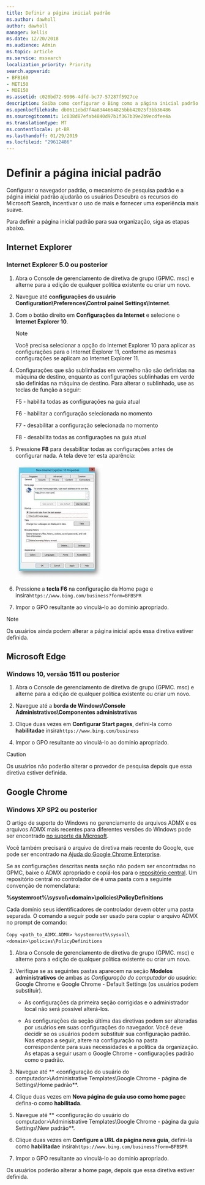 ```yaml
---
title: Definir a página inicial padrão
ms.author: dawholl
author: dawholl
manager: kellis
ms.date: 12/20/2018
ms.audience: Admin
ms.topic: article
ms.service: mssearch
localization_priority: Priority
search.appverid:
- BFB160
- MET150
- MOE150
ms.assetid: c020bd72-9906-4dfd-bc77-57287f5927ce
description: Saiba como configurar o Bing como a página inicial padrão para sua empresa com o Microsoft Search.
ms.openlocfilehash: db0611ebd7f4a8344664825bbb42025f3bb36486
ms.sourcegitcommit: 1c038d87efab4840d97b1f367b39e2b9ecdfee4a
ms.translationtype: MT
ms.contentlocale: pt-BR
ms.lasthandoff: 01/29/2019
ms.locfileid: "29612486"
---
```

# <a name="set-default-homepage"></a>Definir a página inicial padrão

Configurar o navegador padrão, o mecanismo de pesquisa padrão e a página inicial padrão ajudarão os usuários Descubra os recursos do Microsoft Search, incentivar o uso de mais e fornecer uma experiência mais suave.
  
Para definir a página inicial padrão para sua organização, siga as etapas abaixo.
  
## <a name="internet-explorer"></a>Internet Explorer

### <a name="internet-explorer-50-or-later"></a>Internet Explorer 5.0 ou posterior

1. Abra o Console de gerenciamento de diretiva de grupo (GPMC. msc) e alterne para a edição de qualquer política existente ou criar um novo.
    
2. Navegue até **configurações do usuário Configuration\Preferences\Control painel Settings\Internet**.
    
3. Com o botão direito em **Configurações da Internet** e selecione o **Internet Explorer 10**.
    
    > [!NOTE]
    > Você precisa selecionar a opção do Internet Explorer 10 para aplicar as configurações para o Internet Explorer 11, conforme as mesmas configurações se aplicam ao Internet Explorer 11. 
  
4. Configurações que são sublinhadas em vermelho não são definidas na máquina de destino, enquanto as configurações sublinhadas em verde são definidas na máquina de destino. Para alterar o sublinhado, use as teclas de função a seguir:
    
    F5 - habilita todas as configurações na guia atual
    
    F6 - habilitar a configuração selecionada no momento
    
    F7 - desabilitar a configuração selecionada no momento
    
    F8 - desabilita todas as configurações na guia atual
    
5. Pressione **F8** para desabilitar todas as configurações antes de configurar nada. A tela deve ter esta aparência: 
    
    ![Caixa de diálogo Propriedades do Internet Explorer 10](media/2fd55755-5007-4e33-a795-c42ce2fcef4a.jpg)
  
6. Pressione a **tecla F6** na configuração da Home page e insira`https://www.bing.com/business?form=BFBSPR`
    
7. Impor o GPO resultante ao vinculá-lo ao domínio apropriado.
    
> [!NOTE]
> Os usuários ainda podem alterar a página inicial após essa diretiva estiver definida. 
  
## <a name="microsoft-edge"></a>Microsoft Edge

### <a name="windows-10-version-1511-or-later"></a>Windows 10, versão 1511 ou posterior

1. Abra o Console de gerenciamento de diretiva de grupo (GPMC. msc) e alterne para a edição de qualquer política existente ou criar um novo.
    
2. Navegue até a **borda de Windows\Console Administrativos\Componentes administrativas**
    
1. Clique duas vezes em **Configurar Start pages**, defini-la como **habilitada**e insira`https://www.bing.com/business`
    
3. Impor o GPO resultante ao vinculá-lo ao domínio apropriado.
    
> [!CAUTION]
> Os usuários não poderão alterar o provedor de pesquisa depois que essa diretiva estiver definida. 
  
## <a name="google-chrome"></a>Google Chrome

### <a name="windows-xp-sp2-or-later"></a>Windows XP SP2 ou posterior

O artigo de suporte do Windows no gerenciamento de arquivos ADMX e os arquivos ADMX mais recentes para diferentes versões do Windows pode ser encontrado [no suporte da Microsoft](https://support.microsoft.com/en-us/help/3087759/how-to-create-and-manage-the-central-store-for-group-policy-administra).

Você também precisará o arquivo de diretiva mais recente do Google, que pode ser encontrado na [Ajuda do Google Chrome Enterprise](https://support.google.com/chrome/a/answer/187202).
  
Se as configurações descritas nesta seção não podem ser encontradas no GPMC, baixe o ADMX apropriado e copiá-los para o [repositório central](https://docs.microsoft.com/en-us/previous-versions/windows/it-pro/windows-vista/cc748955%28v%3dws.10%29). Um repositório central no controlador de é uma pasta com a seguinte convenção de nomenclatura:
  
 **%systemroot%\sysvol\\<domain\>\policies\PolicyDefinitions**
  
Cada domínio seus identificadores de controlador devem obter uma pasta separada. O comando a seguir pode ser usado para copiar o arquivo ADMX no prompt de comando:
  
 `Copy <path_to_ADMX.ADMX> %systemroot%\sysvol\<domain>\policies\PolicyDefinitions`
  
1. Abra o Console de gerenciamento de diretiva de grupo (GPMC. msc) e alterne para a edição de qualquer política existente ou criar um novo.
    
2. Verifique se as seguintes pastas aparecem na seção **Modelos administrativos** de ambas as *Configuração do computador do usuário*: Google Chrome e Google Chrome - Default Settings (os usuários podem substituir).
    
   - As configurações da primeira seção corrigidas e o administrador local não será possível alterá-los.
    
   - As configurações da seção última das diretivas podem ser alteradas por usuários em suas configurações do navegador. Você deve decidir se os usuários podem substituir sua configuração padrão. Nas etapas a seguir, altere na configuração na pasta correspondente para suas necessidades e a política da organização. As etapas a seguir usam o Google Chrome - configurações padrão como o padrão.
    
3. Navegue até ** &lt;configuração do usuário do computador&gt;\Administrative Templates\Google Chrome - página de Settings\Home padrão**.
    
4. Clique duas vezes em **Nova página de guia uso como home page**e defina-o como **habilitada**.
    
5. Navegue até ** &lt;configuração do usuário do computador&gt;\Administrative Templates\Google Chrome - página da guia Settings\New padrão**.
    
6. Clique duas vezes em **Configure a URL da página nova guia**, defini-la como **habilitada**e insira`https://www.bing.com/business?form=BFBSPR`
    
7. Impor o GPO resultante ao vinculá-lo ao domínio apropriado.
    
Os usuários poderão alterar a home page, depois que essa diretiva estiver definida.
